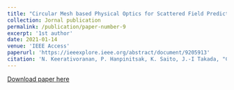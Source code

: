 ```yaml
---
title: "Circular Mesh based Physical Optics for Scattered Field Prediction"
collection: Jornal publication
permalink: /publication/paper-number-9
excerpt: '1st author'
date: 2021-01-14
venue: 'IEEE Access'
paperurl: 'https://ieeexplore.ieee.org/abstract/document/9205913'
citation: 'N. Keerativoranan, P. Hanpinitsak, K. Saito, J.-I Takada, "Circular Mesh based Physical Optics for Scattered Field Prediction," <i>IEEE Antenna and Wireless Propagation Letter</i>, Early Access, Sep. 2021.'
---
```


[Download paper here](https://ieeexplore.ieee.org/document/9324962)




